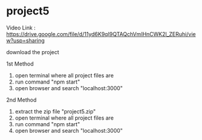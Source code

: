 # project5

Video Link : https://drive.google.com/file/d/11yd6K9qI9QTAQchVmIHnCWK2l_ZERuhi/view?usp=sharing

download the project

1st Method 
1. open terminal where all project files are
2. run command "npm start"
3. open browser and search "localhost:3000"

2nd Method 
1. extract the zip file "project5.zip"
2. open terminal where all project files are
3. run command "npm start"
4. open browser and search "localhost:3000"

